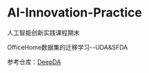 # AI-Innovation-Practice
人工智能创新实践课程期末

OfficeHome数据集的迁移学习--UDA&SFDA

参考仓库：[DeepDA](https://github.com/jindongwang/transferlearning/tree/master/code/DeepDA)